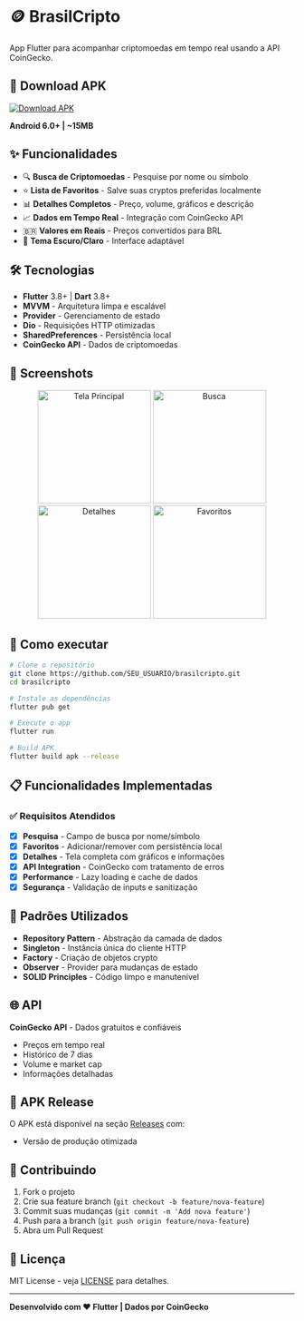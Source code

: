 # 🪙 BrasilCripto

App Flutter para acompanhar criptomoedas em tempo real usando a API CoinGecko.

## 📱 Download APK

[![Download APK](https://img.shields.io/badge/📱%20Download%20APK-v1.0.0-blue?style=for-the-badge&logo=android)](https://github.com/SEU_USUARIO/brasilcripto/releases/download/v1.0.0/brasilcripto-v1.0.0.apk)

**Android 6.0+ | ~15MB**

## ✨ Funcionalidades

- 🔍 **Busca de Criptomoedas** - Pesquise por nome ou símbolo
- ⭐ **Lista de Favoritos** - Salve suas cryptos preferidas localmente  
- 📊 **Detalhes Completos** - Preço, volume, gráficos e descrição
- 📈 **Dados em Tempo Real** - Integração com CoinGecko API
- 🇧🇷 **Valores em Reais** - Preços convertidos para BRL
- 🌙 **Tema Escuro/Claro** - Interface adaptável

## 🛠️ Tecnologias

- **Flutter** 3.8+ | **Dart** 3.8+
- **MVVM** - Arquitetura limpa e escalável
- **Provider** - Gerenciamento de estado
- **Dio** - Requisições HTTP otimizadas
- **SharedPreferences** - Persistência local
- **CoinGecko API** - Dados de criptomoedas

## 📸 Screenshots

<div align="center">
  <img src="screenshots/home.png" width="200" alt="Tela Principal"/>
  <img src="screenshots/search.png" width="200" alt="Busca"/>
  <img src="screenshots/details.png" width="200" alt="Detalhes"/>
  <img src="screenshots/favorites.png" width="200" alt="Favoritos"/>
</div>

## 🚀 Como executar

```bash
# Clone o repositório
git clone https://github.com/SEU_USUARIO/brasilcripto.git
cd brasilcripto

# Instale as dependências
flutter pub get

# Execute o app
flutter run

# Build APK
flutter build apk --release
```

## 📋 Funcionalidades Implementadas

### ✅ Requisitos Atendidos
- [x] **Pesquisa** - Campo de busca por nome/símbolo
- [x] **Favoritos** - Adicionar/remover com persistência local
- [x] **Detalhes** - Tela completa com gráficos e informações
- [x] **API Integration** - CoinGecko com tratamento de erros
- [x] **Performance** - Lazy loading e cache de dados
- [x] **Segurança** - Validação de inputs e sanitização

## 🔧 Padrões Utilizados

- **Repository Pattern** - Abstração da camada de dados
- **Singleton** - Instância única do cliente HTTP
- **Factory** - Criação de objetos crypto
- **Observer** - Provider para mudanças de estado
- **SOLID Principles** - Código limpo e manutenível

## 🌐 API

**CoinGecko API** - Dados gratuitos e confiáveis
- Preços em tempo real
- Histórico de 7 dias
- Volume e market cap
- Informações detalhadas

## 📱 APK Release

O APK está disponível na seção [Releases](https://github.com/SEU_USUARIO/brasilcripto/releases) com:
- Versão de produção otimizada

## 🤝 Contribuindo

1. Fork o projeto
2. Crie sua feature branch (`git checkout -b feature/nova-feature`)
3. Commit suas mudanças (`git commit -m 'Add nova feature'`)
4. Push para a branch (`git push origin feature/nova-feature`)
5. Abra um Pull Request

## 📄 Licença

MIT License - veja [LICENSE](LICENSE) para detalhes.

---

**Desenvolvido com ❤️ Flutter | Dados por CoinGecko**
